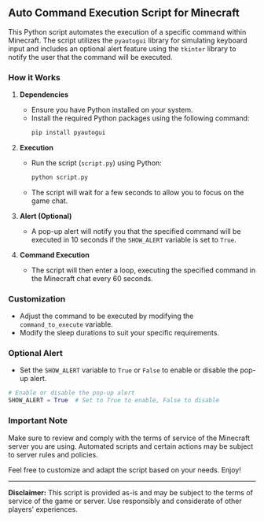 ## Auto Command Execution Script for Minecraft

This Python script automates the execution of a specific command within Minecraft. The script utilizes the `pyautogui` library for simulating keyboard input and includes an optional alert feature using the `tkinter` library to notify the user that the command will be executed.

### How it Works

1. **Dependencies**
    - Ensure you have Python installed on your system.
    - Install the required Python packages using the following command:
        ```bash
        pip install pyautogui
        ```

2. **Execution**
    - Run the script (`script.py`) using Python:
        ```bash
        python script.py
        ```
    - The script will wait for a few seconds to allow you to focus on the game chat.

3. **Alert (Optional)**
    - A pop-up alert will notify you that the specified command will be executed in 10 seconds if the `SHOW_ALERT` variable is set to `True`.

4. **Command Execution**
    - The script will then enter a loop, executing the specified command in the Minecraft chat every 60 seconds.

### Customization

- Adjust the command to be executed by modifying the `command_to_execute` variable.
- Modify the sleep durations to suit your specific requirements.

### Optional Alert

- Set the `SHOW_ALERT` variable to `True` or `False` to enable or disable the pop-up alert.

```python
# Enable or disable the pop-up alert
SHOW_ALERT = True  # Set to True to enable, False to disable
```

### Important Note

Make sure to review and comply with the terms of service of the Minecraft server you are using. Automated scripts and certain actions may be subject to server rules and policies.

Feel free to customize and adapt the script based on your needs. Enjoy!

---

**Disclaimer:** This script is provided as-is and may be subject to the terms of service of the game or server. Use responsibly and considerate of other players' experiences.